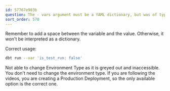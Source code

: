 ```yaml
---
id: 57767e983b
question: The - vars argument must be a YAML dictionary, but was of type str
sort_order: 570
---
```


Remember to add a space between the variable and the value. Otherwise, it won't be interpreted as a dictionary.

Correct usage:

```bash
dbt run --var 'is_test_run: false'
```

Not able to change Environment Type as it is greyed out and inaccessible. You don't need to change the environment type. If you are following the videos, you are creating a Production Deployment, so the only available option is the correct one.